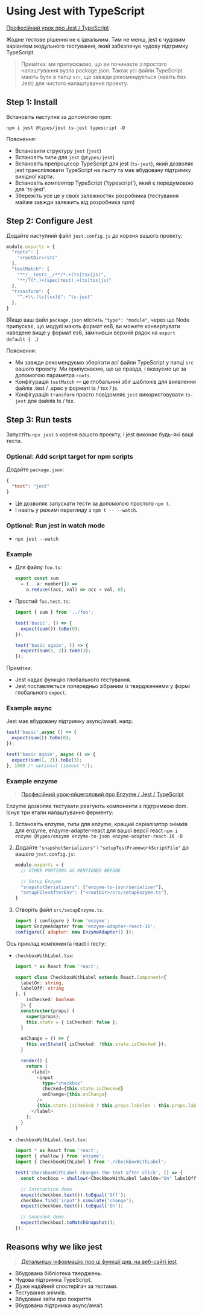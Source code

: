 # Using Jest with TypeScript

[Професійний урок про Jest / TypeScript](https://egghead.io/lessons/typescript-getting-started-with-jest-using-typescript)

Жодне тестове рішення не є ідеальним. Тим не менш, jest є чудовим варіантом модульного тестування, який забезпечує чудову підтримку TypeScript.

> Примітка: ми припускаємо, що ви починаєте з простого налаштування вузла package.json. Також усі файли TypeScript мають бути в папці `src`, що завжди рекомендується (навіть без Jest) для чистого налаштування проекту.

## Step 1: Install

Встановіть наступне за допомогою npm:

```shell
npm i jest @types/jest ts-jest typescript -D
```

Пояснення:

* Встановити структуру `jest` (`jest`)
* Встановіть типи для `jest` (`@types/jest`)
* Встановіть препроцесор TypeScript для jest (`ts-jest`), який дозволяє jest транспілювати TypeScript на льоту та має вбудовану підтримку вихідної карти.
* Встановіть компілятор TypeScript ('typescript'), який є передумовою для 'ts-jest'.
* Збережіть усе це у своїх залежностях розробника (тестування майже завжди залежить від розробника npm)

## Step 2: Configure Jest

Додайте наступний файл `jest.config.js` до кореня вашого проекту:

```js
module.exports = {
  "roots": [
    "<rootDir>/src"
  ],
  "testMatch": [
    "**/__tests__/**/*.+(ts|tsx|js)",
    "**/?(*.)+(spec|test).+(ts|tsx|js)"
  ],
  "transform": {
    "^.+\\.(ts|tsx)$": "ts-jest"
  },
}
```

(Якщо ваш файл `package.json` містить `"type": "module"`, через що Node припускає, що модулі мають формат es6, ви можете конвертувати наведене вище у формат es6, замінивши верхній рядок на `export default { ` .)

Пояснення:

* Ми завжди рекомендуємо зберігати *всі* файли TypeScript у папці `src` вашого проекту. Ми припускаємо, що це правда, і вказуємо це за допомогою параметра `roots`.
* Конфігурація `testMatch` — це глобальний збіг шаблонів для виявлення файлів .test / .spec у форматі ts / tsx / js.
* Конфігурація `transform` просто повідомляє `jest` використовувати `ts-jest` для файлів ts / tsx.

## Step 3: Run tests

Запустіть `npx jest` з кореня вашого проекту, і jest виконає будь-які ваші тести.

### Optional: Add script target for npm scripts

Додайте `package.json`:

```json
{
  "test": "jest"
}
```

* Це дозволяє запускати тести за допомогою простого `npm t`.
* І навіть у режимі перегляду з `npm t -- --watch`.

### Optional: Run jest in watch mode

* `npx jest --watch`

### Example

* Для файлу `foo.ts`:

    ```js
    export const sum
      = (...a: number[]) =>
        a.reduce((acc, val) => acc + val, 0);
    ```

* Простий `foo.test.ts`:

    ```js
    import { sum } from '../foo';

    test('basic', () => {
      expect(sum()).toBe(0);
    });

    test('basic again', () => {
      expect(sum(1, 2)).toBe(3);
    });
    ```

Примітки:

* Jest надає функцію глобального тестування.
* Jest поставляється попередньо зібраним із твердженнями у формі глобального `expect`.

### Example async

Jest має вбудовану підтримку async/await. напр.

```js
test('basic',async () => {
  expect(sum()).toBe(0);
});

test('basic again', async () => {
  expect(sum(1, 2)).toBe(3);
}, 1000 /* optional timeout */);
```

### Example enzyme

> [Професійний урок-яйцеголовий про Enzyme / Jest / TypeScript](https://egghead.io/lessons/react-test-react-components-and-dom-using-enzyme)

Enzyme дозволяє тестувати реагують компоненти з підтримкою dom. Існує три етапи налаштування ферменту:

1. Встановіть enzyme, типи для enzyme, кращий серіалізатор знімків для enzyme, enzyme-adapter-react для вашої версії react `npm i enzyme @types/enzyme enzyme-to-json enzyme-adapter-react-16 -D`
2. Додайте `"snapshotSerializers"` і `"setupTestFrameworkScriptFile"` до вашого `jest.config.js`: 

    ```js
    module.exports = {
      // OTHER PORTIONS AS MENTIONED BEFORE

      // Setup Enzyme
      "snapshotSerializers": ["enzyme-to-json/serializer"],
      "setupFilesAfterEnv": ["<rootDir>/src/setupEnzyme.ts"],
    }
    ```

3. Створіть файл `src/setupEnzyme.ts`.

    ```js
    import { configure } from 'enzyme';
    import EnzymeAdapter from 'enzyme-adapter-react-16';
    configure({ adapter: new EnzymeAdapter() });
    ```

Ось приклад компонента react і тесту:

* `checkboxWithLabel.tsx`:

    ```ts
    import * as React from 'react';

    export class CheckboxWithLabel extends React.Component<{
      labelOn: string,
      labelOff: string
    }, {
        isChecked: boolean
      }> {
      constructor(props) {
        super(props);
        this.state = { isChecked: false };
      }

      onChange = () => {
        this.setState({ isChecked: !this.state.isChecked });
      }

      render() {
        return (
          <label>
            <input
              type="checkbox"
              checked={this.state.isChecked}
              onChange={this.onChange}
            />
            {this.state.isChecked ? this.props.labelOn : this.props.labelOff}
          </label>
        );
      }
    }

    ```

* `checkboxWithLabel.test.tsx`:

    ```ts
    import * as React from 'react';
    import { shallow } from 'enzyme';
    import { CheckboxWithLabel } from './checkboxWithLabel';

    test('CheckboxWithLabel changes the text after click', () => {
      const checkbox = shallow(<CheckboxWithLabel labelOn="On" labelOff="Off" />);

      // Interaction demo
      expect(checkbox.text()).toEqual('Off');
      checkbox.find('input').simulate('change');
      expect(checkbox.text()).toEqual('On');

      // Snapshot demo
      expect(checkbox).toMatchSnapshot();
    });
    ```

## Reasons why we like jest

> [Детальнішу інформацію про ці функції див. на веб-сайті jest](http://facebook.github.io/jest/)

* Вбудована бібліотека тверджень.
* Чудова підтримка TypeScript.
* Дуже надійний спостерігач за тестами.
* Тестування знімків.
* Вбудовані звіти про покриття.
* Вбудована підтримка async/await.
